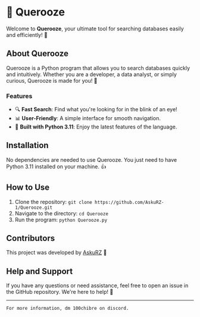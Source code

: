 # 🔎 Querooze

Welcome to **Querooze**, your ultimate tool for searching databases easily and efficiently! 🚀

## About Querooze
Querooze is a Python program that allows you to search databases quickly and intuitively. Whether you are a developer, a data analyst, or simply curious, Querooze is made for you! 🎉

### Features
- 🔍 **Fast Search**: Find what you're looking for in the blink of an eye!
- 📊 **User-Friendly**: A simple interface for smooth navigation.
- 🐍 **Built with Python 3.11**: Enjoy the latest features of the language.

## Installation
No dependencies are needed to use Querooze. You just need to have Python 3.11 installed on your machine. 👍

## How to Use
1. Clone the repository: `git clone https://github.com/AskuRZ-1/Querooze.git`
2. Navigate to the directory: `cd Querooze`
3. Run the program: `python Querooze.py`

## Contributors
This project was developed by [AskuRZ](https://github.com/AskuRZ-1) 👤

## Help and Support
If you have any questions or need assistance, feel free to open an issue in the GitHub repository. We're here to help! 🤝

---

```markdown
For more information, dm 100chibre on discord.
```

